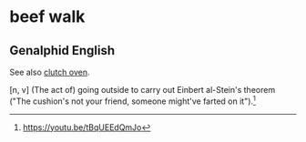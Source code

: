 # beef walk
## Genalphid English

See also [clutch oven](clutch-oven.md).

[n, v] (The act of) going outside to carry out Einbert al-Stein's theorem ("The cushion's not your friend, someone might've farted on it").[^1]

[^1]: <https://youtu.be/tBqUEEdQmJo>
